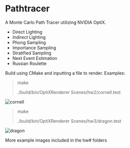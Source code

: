 # Pathtracer
A Monte Carlo Path Tracer utilizing NVIDIA OptiX.

- Direct Lighting
- Indirect Lighting
- Phong Sampling
- Importance Sampling
- Stratified Sampling
- Next Event Estimation
- Russian Roulette

Build using CMake and inputting a file to render.
Examples:

> make
> 
> ./build/bin/OptiXRenderer Scenes/hw2/cornell.test

![cornell](https://user-images.githubusercontent.com/84567020/119596756-a1a9c780-bd94-11eb-9ebe-3c270cb34921.png)

> make
> 
> ./build/bin/OptiXRenderer Scenes/hw3/dragon.test

![dragon](https://user-images.githubusercontent.com/84567020/119596558-437ce480-bd94-11eb-867f-d956c17c98c0.png)

More example images included in the hw# folders
